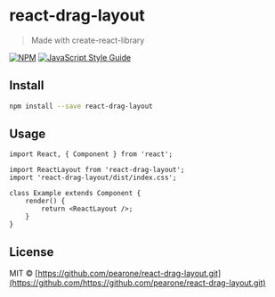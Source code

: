 # react-drag-layout

> Made with create-react-library

[![NPM](https://img.shields.io/npm/v/react-drag-layout.svg)](https://www.npmjs.com/package/react-drag-layout) [![JavaScript Style Guide](https://img.shields.io/badge/code_style-standard-brightgreen.svg)](https://standardjs.com)

## Install

```bash
npm install --save react-drag-layout
```

## Usage

```tsx
import React, { Component } from 'react';

import ReactLayout from 'react-drag-layout';
import 'react-drag-layout/dist/index.css';

class Example extends Component {
    render() {
        return <ReactLayout />;
    }
}
```

## License

MIT © [https://github.com/pearone/react-drag-layout.git](https://github.com/https://github.com/pearone/react-drag-layout.git)
